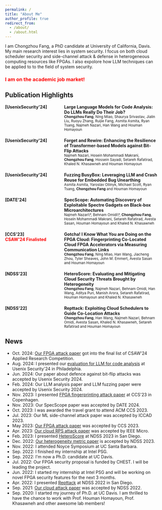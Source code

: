 ```yaml
---
permalink: /
title: "About Me"
author_profile: true
redirect_from: 
  - /about/
  - /about.html
---
```


I am Chongzhou Fang, a PhD candidate at University of California, Davis. My main research interest lies in system security. I focus on both cloud scheduler security and side-channel attack &amp; defense in heterogeneous computing resources like FPGAs. I also expolore how LLM techniques can be applied to to the field of system security.

### <span style="color:red">I am on the academic job market!</span>

## Publication Highlights
<div style="display: flex; justify-content: space-between; gap: 40px; align-items: flex-start; margin-bottom: 20px;">
  <div style="flex: 1;"><strong>[UsenixSecurity'24]</strong></div>
  <div style="flex: 2;">
    <strong>Large Language Models for Code Analysis: Do LLMs Really Do Their Job?</strong>
    <br>
    <small><b>Chongzhou Fang</b>, Ning Miao, Shaurya Srivastav, Jialin Liu, Ruoyu Zhang, Ruijie Fang, Asmita Asmita, Ryan Tsang, Najmeh Nazari, Han Wang and Houman Homayoun</small>
  </div>
</div>

<div style="display: flex; justify-content: space-between; gap: 40px; align-items: flex-start; margin-bottom: 20px;">
  <div style="flex: 1;"><strong>[UsenixSecurity'24]</strong></div>
  <div style="flex: 2;">
    <strong>Forget and Rewire: Enhancing the Resilience of Transformer-based Models against Bit-Flip Attacks</strong>
    <br>
    <small>Najmeh Nazari, Hosein Mohammadi Makrani, <b>Chongzhou Fang</b>, Hossein Sayadi, Setareh Rafatirad, Khaled N. Khasawneh and Houman Homayoun</small>
  </div>
</div>

<div style="display: flex; justify-content: space-between; gap: 40px; align-items: flex-start; margin-bottom: 20px;">
  <div style="flex: 1;"><strong>[UsenixSecurity'24]</strong></div>
  <div style="flex: 2;">
    <strong>Fuzzing BusyBox: Leveraging LLM and Crash Reuse for Embedded Bug Unearthing</strong>
    <br>
    <small>Asmita Asmita, Yaroslav Oliinyk, Michael Scott, Ryan Tsang, <b>Chongzhou Fang</b> and Houman Homayoun</small>
  </div>
</div>

<div style="display: flex; justify-content: space-between; gap: 40px; align-items: flex-start; margin-bottom: 20px;">
  <div style="flex: 1;"><strong>[DATE'24]</strong></div>
  <div style="flex: 2;">
    <strong>SpecScope: Automating Discovery of Exploitable Spectre Gadgets on Black-box Microarchitectures</strong>
    <br>
    <small>Najmeh Nazari\*, Behnam Omidi\*, <b>Chongzhou Fang</b>, Hosein Mohammadi Makrani, Setareh Rafatirad, Avesta Sasan, Houman Homayoun and Khaled N. Khasawneh</small>
  </div>
</div>

<div style="display: flex; justify-content: space-between; gap: 40px; align-items: flex-start; margin-bottom: 20px;">
  <div style="flex: 1;">
    <strong>[CCS'23]</strong>
    <br>
    <span style="color: red;"><strong>CSAW'24 Finalisted</strong></span>
  </div>
  <div style="flex: 2;">
    <strong>Gotcha! I Know What You are Doing on the FPGA Cloud: Fingerprinting Co-Located Cloud FPGA Accelerators via Measuring Communication Links</strong>
    <br>
    <small><b>Chongzhou Fang</b>, Ning Miao, Han Wang, Jiacheng Zhou, Tyler Sheaves, John M. Emmert, Avesta Sasan and Houman Homayoun</small>
  </div>
</div>

<div style="display: flex; justify-content: space-between; gap: 40px; align-items: flex-start; margin-bottom: 20px;">
  <div style="flex: 1;"><strong>[NDSS'23]</strong></div>
  <div style="flex: 2;">
    <strong>HeteroScore: Evaluating and Mitigating Cloud Security Threats Brought by Heterogeneity</strong>
    <br>
    <small><b>Chongzhou Fang</b>, Najmeh Nazari, Behnam Omidi, Han Wang, Aditya Puri, Manish Arora, Setareh Rafatirad, Houman Homayoun and Khaled N. Khasawneh</small>
  </div>
</div>

<div style="display: flex; justify-content: space-between; gap: 40px; align-items: flex-start; margin-bottom: 20px;">
  <div style="flex: 1;"><strong>[NDSS'22]</strong></div>
  <div style="flex: 2;">
    <strong>Repttack: Exploiting Cloud Schedulers to Guide Co-Location Attacks</strong>
    <br>
    <small><b>Chongzhou Fang</b>, Han Wang, Najmeh Nazari, Behnam Omidi, Avesta Sasan, Khaled N. Khasawneh, Setareh Rafatirad and Houman Homayoun</small>
  </div>
</div>

## News
- Oct. 2024: [Our FPGA attack paper](https://dl.acm.org/doi/10.1145/3576915.3616606) got into the final list of CSAW'24 Applied Research Competition.
- Aug. 2024: I presented our [evaluation for LLM for code analysis](https://chongzhoufang.github.io/files/security2024slides.pdf) at Usenix Security'24 in Philadelphia.
- Jun. 2024: Our paper about defence against bit-flip attacks was accepted by Usenix Security 2024.
- Feb. 2024: Our LLM analysis paper and LLM fuzzing paper were accepted by Usenix Security 2024.
- Nov. 2023: I presented [FPGA fingerprinting attack paper](https://chongzhoufang.github.io/files/CCS2023slides.pdf) at CCS'23 in Copenhagen.
- Nov. 2023: Our SpecScope paper was accepted by DATE 2024.
- Oct. 2023: I was awarded the travel grant to attend ACM CCS 2023.
- Jul. 2023: Our ML side-channel attack paper was accepted by ICCAD 2023.
- May 2023: [Our FPGA attack paper](https://dl.acm.org/doi/10.1145/3576915.3616606) was accepted by CCS 2023.
- Apr. 2023: [Our cloud RPS attack paper](https://ieeexplore.ieee.org/abstract/document/10155235) was accepted by IEEE Micro.
- Feb. 2023: I presented [HeteroScore](https://chongzhoufang.github.io/files/NDSS2023slides.pdf) at NDSS 2023 in San Diego.
- Dec. 2022: [Our heterogeneity metric paper](https://www.ndss-symposium.org/ndss-paper/heteroscore-evaluating-and-mitigating-cloud-security-threats-brought-by-heterogeneity/) is accepted by NDSS 2023.
- Nov. 2022: I attended Noyce Symposium at UC Santa Barbara.
- Sep. 2022: I finished my internship at Intel PSG.
- Sep. 2022: I'm now a Ph.D. candidate at UC Davis.
- Jul. 2022: Our FPGA security proposal is funded by CHEST. I will be leading the project.
- Jun. 2022: I started my internship at Intel PSG and will be working on novel FPGA security features for the next 3 months.
- Apr. 2022: I presented [Repttack](https://chongzhoufang.github.io/files/NDSS2022slides.pdf) at NDSS 2022 in San Diego.
- Sep. 2021: [Our cloud attack paper](https://www.ndss-symposium.org/ndss-paper/auto-draft-237/) was accepted by NDSS 2022.
- Sep. 2020: I started my journey of Ph.D. at UC Davis. I am thrilled to have the chance to work with Prof. Houman Homayoun, Prof. Khasawneh and other awesome lab members!

